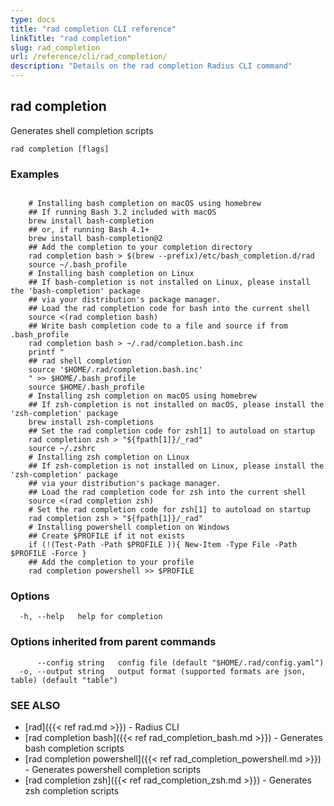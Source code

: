 ```yaml
---
type: docs
title: "rad completion CLI reference"
linkTitle: "rad completion"
slug: rad_completion
url: /reference/cli/rad_completion/
description: "Details on the rad completion Radius CLI command"
---
```

## rad completion

Generates shell completion scripts

```
rad completion [flags]
```

### Examples

```

	# Installing bash completion on macOS using homebrew
	## If running Bash 3.2 included with macOS
	brew install bash-completion
	## or, if running Bash 4.1+
	brew install bash-completion@2
	## Add the completion to your completion directory
	rad completion bash > $(brew --prefix)/etc/bash_completion.d/rad
	source ~/.bash_profile
	# Installing bash completion on Linux
	## If bash-completion is not installed on Linux, please install the 'bash-completion' package
	## via your distribution's package manager.
	## Load the rad completion code for bash into the current shell
	source <(rad completion bash)
	## Write bash completion code to a file and source if from .bash_profile
	rad completion bash > ~/.rad/completion.bash.inc
	printf "
	## rad shell completion
	source '$HOME/.rad/completion.bash.inc'
	" >> $HOME/.bash_profile
	source $HOME/.bash_profile
	# Installing zsh completion on macOS using homebrew
	## If zsh-completion is not installed on macOS, please install the 'zsh-completion' package
	brew install zsh-completions
	## Set the rad completion code for zsh[1] to autoload on startup
	rad completion zsh > "${fpath[1]}/_rad"
	source ~/.zshrc
	# Installing zsh completion on Linux
	## If zsh-completion is not installed on Linux, please install the 'zsh-completion' package
	## via your distribution's package manager.
	## Load the rad completion code for zsh into the current shell
	source <(rad completion zsh)
	# Set the rad completion code for zsh[1] to autoload on startup
	rad completion zsh > "${fpath[1]}/_rad"
	# Installing powershell completion on Windows
	## Create $PROFILE if it not exists
	if (!(Test-Path -Path $PROFILE )){ New-Item -Type File -Path $PROFILE -Force }
	## Add the completion to your profile
	rad completion powershell >> $PROFILE

```

### Options

```
  -h, --help   help for completion
```

### Options inherited from parent commands

```
      --config string   config file (default "$HOME/.rad/config.yaml")
  -o, --output string   output format (supported formats are json, table) (default "table")
```

### SEE ALSO

* [rad]({{< ref rad.md >}})	 - Radius CLI
* [rad completion bash]({{< ref rad_completion_bash.md >}})	 - Generates bash completion scripts
* [rad completion powershell]({{< ref rad_completion_powershell.md >}})	 - Generates powershell completion scripts
* [rad completion zsh]({{< ref rad_completion_zsh.md >}})	 - Generates zsh completion scripts

